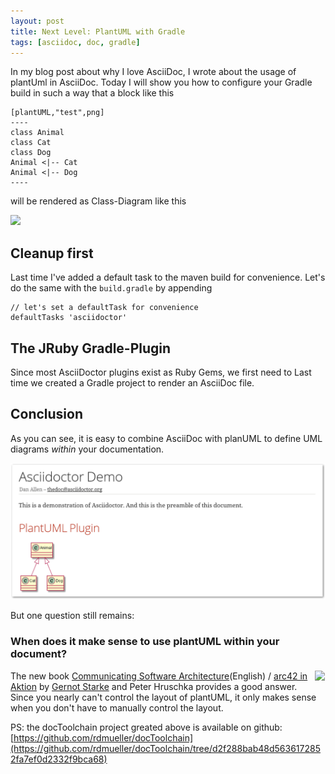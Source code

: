 ```yaml
---
layout: post
title: Next Level: PlantUML with Gradle
tags: [asciidoc, doc, gradle]
---
```


In my blog post about why I love AsciiDoc, I wrote about the usage of plantUml in AsciiDoc. Today I will show you how to 
configure your Gradle build in such a way that a block like this

``` 
[plantUML,"test",png]
----
class Animal 
class Cat 
class Dog 
Animal <|-- Cat 
Animal <|-- Dog
----
```

will be rendered as Class-Diagram like this

<div> <img src="../images/rederedDiagram.png" style="max-width: 100%" /> </div> 

## Cleanup first

Last time I've added a default task to the maven build for convenience. Let's do the same with the `build.gradle` by appending

``` 
// let's set a defaultTask for convenience
defaultTasks 'asciidoctor'
``` 



## The JRuby Gradle-Plugin

Since most AsciiDoctor plugins exist as Ruby Gems, we first need to Last time we created a Gradle project to render an AsciiDoc file. 

## Conclusion

As you can see, it is easy to combine AsciiDoc with planUML to define UML diagrams _within_ your documentation.

<div> <img src="../images/renderedPlantUml.png" style="max-width: 100%" /> </div>

But one question still remains:

### When does it make sense to use plantUML within your document?


<div style="float:right"><a href="https://www.amazon.de/arc42-Aktion-Praktische-Tipps-Architekturdokumentation/dp/3446448012/ref=as_li_ss_il?ie=UTF8&redirect=true&ref_=as_li_qf_sp_asin_il_tl&linkCode=li1&tag=&linkId=6ed21b5fbad8c1d5793fe05122b6ed2d" target="_blank"><img border="0" src="//ws-eu.amazon-adsystem.com/widgets/q?_encoding=UTF8&ASIN=3446448012&Format=_SL110_&ID=AsinImage&MarketPlace=DE&ServiceVersion=20070822&WS=1&tag=" ></a><img src="https://ir-de.amazon-adsystem.com/e/ir?t=&l=li1&o=3&a=3446448012" width="1" height="1" border="0" alt="" style="border:none !important; margin:0px !important;" /></div>

The new book [Communicating Software Architecture](https://leanpub.com/arc42inpractice)(English) / [arc42 in Aktion](http://amzn.to/29UUm0p) by [Gernot Starke](https://twitter.com/gernotstarke) and Peter Hruschka provides a good answer. Since you nearly can't control the layout of plantUML, it only makes sense when you don't have to manually control the layout.

PS: the docToolchain project greated above is available on github: [https://github.com/rdmueller/docToolchain](https://github.com/rdmueller/docToolchain/tree/d2f288bab48d5636172852fa7ef0d2332f9bca68)

